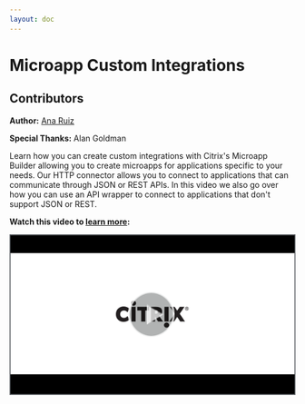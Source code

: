 ```yaml
---
layout: doc
---
```

# Microapp Custom Integrations

## Contributors

**Author:** [Ana Ruiz](https://twitter.com/mobileruiz)

**Special Thanks:** Alan Goldman

Learn how you can create custom integrations with Citrix's Microapp Builder allowing you to create microapps for applications specific to your needs. Our HTTP connector allows you to connect to applications that can communicate through JSON or REST APIs. In this video we also go over how you can use an API wrapper to connect to applications that don't support JSON or REST.

**Watch this video to [learn more](https://www.youtube.com/watch?v=xbuyNoPtdac):**

[![DESCRIPTION](/en-us/tech-zone/learn/media/shared_video-placeholder.png)](https://www.youtube.com/watch?v=xbuyNoPtdac)
